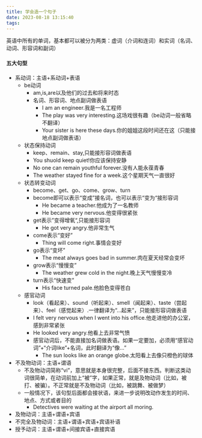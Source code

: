 ```yaml
---
title: 学会造一个句子
date: 2023-08-18 13:15:40
tags:
---
```


英语中所有的单词，基本都可以被分为两类：虚词（介词和连词）和实词（名词、动词、形容词和副词）

#### 五大句型
* 系动词：主语+系动词+表语
    * be动词
        * am,is,are以及他们的过去和将来时态
        * 名词、形容词、地点副词做表语
            * I am an engineer.我是一名工程师
            * The play was very interesting.这场戏很有趣（be动词一般省略不翻译）
            * Your sister is here these days.你的姐姐这段时间还在这（只能接地点副词做表语）
    * 状态保持动词
        * keep、remain、stay,只能接形容词做表语
        * You shuold keep quiet!你应该保持安静
        * No one can remain youthful forever.没有人能永葆青春
        * The weather stayed fine for a week.这个星期天气一直很好
    * 状态转变动词
        * become、get、go、come、grow、turn
        * become即可以表示“变成”接名词，也可以表示“变为“接形容词
            * He became a teacher.他成为了一名教师
            * He became very nervous.他变得很紧张
        * get表示”变得增氧“,只能接形容词
            * He got very angry.他非常生气
        * come表示“变好”
            * Thing will come right.事情会变好
        * go表示“变坏”
            * The meat always goes bad in summer.肉在夏天经常会变坏
        * grow表示“慢慢变”
            * The weather grew cold in the night.晚上天气慢慢变冷
        * turn表示“快速变”
            * His face turned pale.他脸色变得苍白
    * 感官动词
        * look（看起来）、sound（听起来）、smell（闻起来）、taste（尝起来）、feel（感觉起来）.一律翻译为“...起来”，只能接形容词做表语
        * I felt very nervous when I went into his office.他走进他的办公室，感到非常紧张
        * He looked very angry.他看上去非常气愤
        * 感官动词后，不能直接加名词做表语。如果一定要加，必须用“感官动词”+“介词like”+名词，此时翻译为“像...”
            * The sun looks like an orange globe.太阳看上去像只橙色的球体
* 不及物动词：主语+谓语
    * 不及物动词简称“vi”，意思就是本身很完整，后面不接东西。判断这类动词很简单，在动词前加上“被”字，如果正常，就是及物动词（比如，被打、被骗）。不正常就是不及物动词（比如，被跳舞、被做梦）
    * 一般情况下，该句型后面都会接状语，来进一步说明改动作发生的时间、地点、方式或者目的
        * Detectives were waiting at the airport all moring.
* 及物动词：主语+谓语+宾语
* 不完全及物动词：主语+谓语+宾语+宾语补语
* 授予动词：主语+谓语+间接宾语+直接宾语